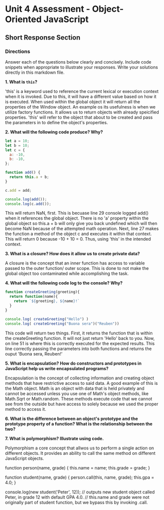 # Unit 4 Assessment - Object-Oriented JavaScript
## Short Response Section

### Directions
Answer each of the questions below clearly and concisely. Include code snippets when appropriate to illustrate your responses. Write your solutions directly in this markdown file.

**1. What is `this`?**

'this' is a keyword used to reference the current lexical or execution context when it is invoked. Due to this, it will have a different value based on how it is executed.
When used within the global object it will return all the properties of the Window object. An example os its usefulness is when we utilize factory functions. 
It allows us to return objects with already speicified properties. 'this' will refer to the object that about to be created and pass the parameters in to define the object's properties.

**2. What will the following code produce? Why?** 

  ```javascript
  let a = 10;
  let b = 10;
  let c = {
    a: -10,
    b: -10,
  };

  function add() {
    return this.a + b;
  }

  c.add = add;

  console.log(add());
  console.log(c.add());
  ```
  
  This will return NaN, first. This is becuase line 29 console logged add() when it references the global object.
  There is no 'a' property within the global object so this.a + b will only give you back undefined which will then become NaN because of the attempted math operation.
  Next, line 27 makes the function a method of the object c and executes it within that context. This will return 0 because -10 + 10 = 0. Thus, using 'this' in the intended context.


**3. What is a closure? How does it allow us to create private data?**

A closure is the concept that an inner function has access to variable passed to the outer function/ outer scope. This is done to not make the global object too contaminated while accomplishing the task.

**4. What will the following code log to the console? Why?**

  ```javascript
  function createGreeting(greeting){
    return function(name){
      return `${greeting}, ${name}!`
    }
  }

  console.log( createGreeting("Hello") )
  console.log( createGreeting("Buona sera")("Reuben"))
  ```
  
  This code will return two things. First, it returns the function that is within the createGreeting function. It will not just return 'Hello' back to you.
  Now, on line 51 is where this is correctly executed for the expected results. This line correctly passing the parameters into both functions and returns the ouput 'Buona sera, Reuben!'

**5. What is encapsulation? How do constructors and prototypes in JavaScript help us write encapsulated programs?**

  Encapsulation is the concept of collecting information and creating object methods that have restrictive access to said data.
  A good example of this is the Math object. Math is an object with data that is held privately and cannot be accessed unless you use
  one of Math's object methods, like Math.Sqrt or Math.random. These methods execute code that we cannot see from the outside but have access to
  solely because we used the proper method to access it.

**6. What is the difference between an object's prototype and the prototype property of a function? What is the relationship between the two?**


**7. What is polymorphism? Illustrate using code.**

Polymorphism a core concept that allwos us to perform a single action on different objects. It provides an ability to call the same method on different JavaScript objects.


function person(name, grade) {
  this.name = name;
  this.grade = grade;
}

function student(name, grade) {
  person.call(this, name, grade);
  this.gpa = 4.0;
}

console.log(new student('Peter', 12));
// outputs new student object called Peter, in grade 12 with default GPA 4.0.
// this.name and grade were not originally part of student function, but we bypass this by invoking .call.